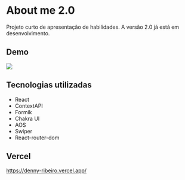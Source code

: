 # About me 2.0
Projeto curto de apresentação de habilidades. A versão 2.0 já está em desenvolvimento.

## Demo
![](https://github.com/hulluxhd/About-me2.0/blob/development/src/assets/images/demo02(1).gif)

## Tecnologias utilizadas
* React
* ContextAPI
* Formik
* Chakra UI
* AOS
* Swiper
* React-router-dom

## Vercel
https://denny-ribeiro.vercel.app/
